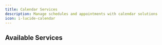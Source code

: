 ```yaml
---
title: Calendar Services
description: Manage schedules and appointments with calendar solutions that support Iranian calendar system.
icon: i-lucide-calendar
---
```


## Available Services
